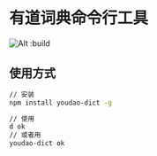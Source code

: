 # 有道词典命令行工具

![Alt :build](https://api.travis-ci.org/NinoFocus/YoudaoDict.svg)

## 使用方式

```bash
// 安装
npm install youdao-dict -g

// 使用 
d ok
// 或者用
youdao-dict ok
```
